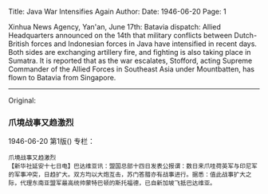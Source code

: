 Title: Java War Intensifies Again
Author:
Date: 1946-06-20
Page: 1

Xinhua News Agency, Yan'an, June 17th: Batavia dispatch: Allied Headquarters announced on the 14th that military conflicts between Dutch-British forces and Indonesian forces in Java have intensified in recent days. Both sides are exchanging artillery fire, and fighting is also taking place in Sumatra. It is reported that as the war escalates, Stofford, acting Supreme Commander of the Allied Forces in Southeast Asia under Mountbatten, has flown to Batavia from Singapore.



<hr /> 

Original: 


### 爪境战事又趋激烈

1946-06-20
第1版()
专栏：

    爪境战事又趋激烈
    【新华社延安十七日电】巴达维亚讯：盟国总部十四日发表公报谓：数日来爪哇荷英军与印尼军的军事冲突，日趋扩大。双方均以大炮互击，苏门答腊亦有战事进行。据悉：值此战事扩大之际，代理东南亚盟军最高统帅蒙特巴顿的斯托福德，已自新加坡飞抵巴达维亚。
